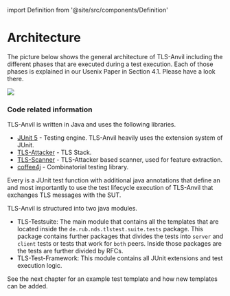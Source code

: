 import Definition from '@site/src/components/Definition'

# Architecture

The picture below shows the general architecture of TLS-Anvil including the different phases that are executed during a test execution.
Each of those phases is explained in our Usenix Paper in Section 4.1. Please have a look there.

![](/Architecture.png)


### Code related information

TLS-Anvil is written in Java and uses the following libraries.
* [JUnit 5](https://junit.org/junit5) - Testing engine. TLS-Anvil heavily uses the extension system of JUnit.
* [TLS-Attacker](https://github.com/tls-attacker/TLS-Attacker) - TLS Stack.
* [TLS-Scanner](https://github.com/tls-attacker/TLS-Scanner) - TLS-Attacker based scanner, used for feature extraction.
* [coffee4j](https://coffee4j.github.io/) - Combinatorial testing library.

Every <Definition id="test template"/> is a JUnit test function with additional java annotations that define an <Definition id="IPM"/> and most importantly to use the test lifecycle execution of TLS-Anvil that exchanges TLS messages with the SUT.

TLS-Anvil is structured into two java modules.  
* TLS-Testsuite: The main module that contains all the templates that are located inside the `de.rub.nds.tlstest.suite.tests` package. This package contains further packages that divides the tests into `server` and `client` tests or tests that work for `both` peers. Inside those packages are the tests are further divided by RFCs.
* TLS-Test-Framework: This module contains all JUnit extensions and test execution logic.

See the next chapter for an example test template and how new templates can be added.
